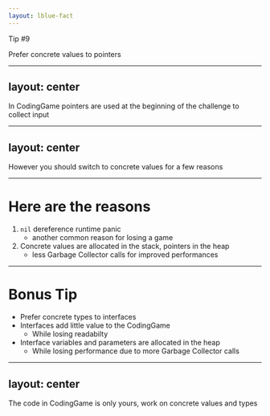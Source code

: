 ```yaml
---
layout: lblue-fact
---
```


Tip #9

Prefer concrete values to pointers

---
layout: center
---

In CodingGame pointers are used at the beginning of the challenge to collect input

---
layout: center
---

However you should switch to concrete values for a few reasons

---

# Here are the reasons

1. `nil` dereference runtime panic
    - another common reason for losing a game
2. Concrete values are allocated in the stack, pointers in the heap
    - less Garbage Collector calls for improved performances

---

# Bonus Tip

- Prefer concrete types to interfaces
- Interfaces add little value to the CodingGame
  - While losing readabilty
- Interface variables and parameters are allocated in the heap
  - While losing performance due to more Garbage Collector calls

---
layout: center
---

The code in CodingGame is only yours, work on concrete values and types